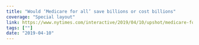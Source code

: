 ```yaml
---
title: "Would ‘Medicare for all’ save billions or cost billions"
coverage: "Special layout"
link: https://www.nytimes.com/interactive/2019/04/10/upshot/medicare-for-all-bernie-sanders-cost-estimates.html?smid=nytcore-ios-share
tags: [""]
date: "2019-04-10"
---
```

